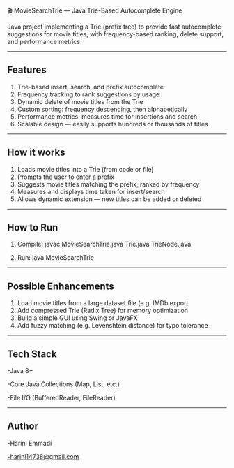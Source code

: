 🎬 MovieSearchTrie — Java Trie-Based Autocomplete Engine

Java project implementing a Trie (prefix tree) to provide fast autocomplete suggestions for movie titles, with frequency-based ranking, delete support, and performance metrics.

---

## Features

1) Trie-based insert, search, and prefix autocomplete
2) Frequency tracking to rank suggestions by usage
3) Dynamic delete of movie titles from the Trie
4) Custom sorting: frequency descending, then alphabetically
5) Performance metrics: measures time for insertions and search
6) Scalable design — easily supports hundreds or thousands of titles

----

## How it works

1) Loads movie titles into a Trie (from code or file)
2) Prompts the user to enter a prefix
3) Suggests movie titles matching the prefix, ranked by frequency
4) Measures and displays time taken for insert/search
5) Allows dynamic extension — new titles can be added or deleted

----

## How to Run

  1) Compile:
  javac MovieSearchTrie.java Trie.java TrieNode.java

  2) Run:
  java MovieSearchTrie
  
---

## Possible Enhancements

1) Load movie titles from a large dataset file (e.g. IMDb export
2) Add compressed Trie (Radix Tree) for memory optimization
3) Build a simple GUI using Swing or JavaFX
4) Add fuzzy matching (e.g. Levenshtein distance) for typo tolerance

----

## Tech Stack

-Java 8+

-Core Java Collections (Map, List, etc.)

-File I/O (BufferedReader, FileReader)

---

## Author
  -Harini Emmadi
  
  -harini14738@gmail.com
  

